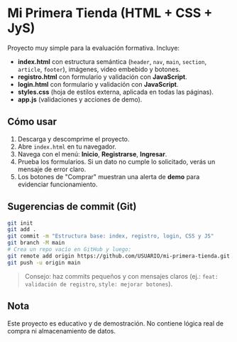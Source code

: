 # Mi Primera Tienda (HTML + CSS + JyS)

Proyecto muy simple para la evaluación formativa. Incluye:
- **index.html** con estructura semántica (`header`, `nav`, `main`, `section`, `article`, `footer`), imágenes, video embebido y botones.
- **registro.html** con formulario y validación con **JavaScript**.
- **login.html** con formulario y validación con **JavaScript**.
- **styles.css** (hoja de estilos externa, aplicada en todas las páginas).
- **app.js** (validaciones y acciones de demo).

## Cómo usar
1. Descarga y descomprime el proyecto.
2. Abre `index.html` en tu navegador.
3. Navega con el menú: **Inicio**, **Registrarse**, **Ingresar**.
4. Prueba los formularios. Si un dato no cumple lo solicitado, verás un mensaje de error claro.
5. Los botones de "Comprar" muestran una alerta de **demo** para evidenciar funcionamiento.

## Sugerencias de commit (Git)
```bash
git init
git add .
git commit -m "Estructura base: index, registro, login, CSS y JS"
git branch -M main
# Crea un repo vacío en GitHub y luego:
git remote add origin https://github.com/USUARIO/mi-primera-tienda.git
git push -u origin main
```

> Consejo: haz commits pequeños y con mensajes claros (ej.: `feat: validación de registro`, `style: mejorar botones`).

## Nota
Este proyecto es educativo y de demostración. No contiene lógica real de compra ni almacenamiento de datos.
 
